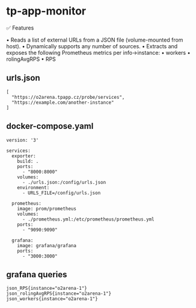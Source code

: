 # tp-app-monitor

✅ Features

•	Reads a list of external URLs from a JSON file (volume-mounted from host).
•	Dynamically supports any number of sources.
•	Extracts and exposes the following Prometheus metrics per info->instance:
•	workers
•	rolingAvgRPS
•	RPS

## urls.json

```
[
  "https://o2arena.tpapp.cz/probe/services",
  "https://example.com/another-instance"
]
```

## docker-compose.yaml

```
version: '3'

services:
  exporter:
    build: .
    ports:
      - "8000:8000"
    volumes:
      - ./urls.json:/config/urls.json
    environment:
      - URLS_FILE=/config/urls.json

  prometheus:
    image: prom/prometheus
    volumes:
      - ./prometheus.yml:/etc/prometheus/prometheus.yml
    ports:
      - "9090:9090"

  grafana:
    image: grafana/grafana
    ports:
      - "3000:3000"
```

## grafana queries

```
json_RPS{instance="o2arena-1"}
json_rolingAvgRPS{instance="o2arena-1"}
json_workers{instance="o2arena-1"}
```